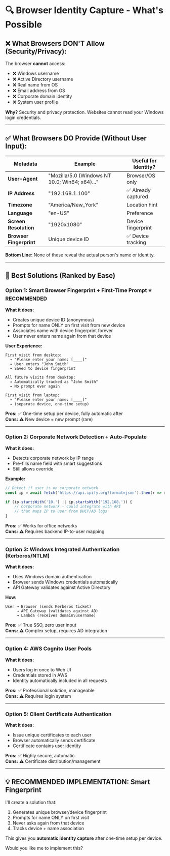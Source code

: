 # 🔍 Browser Identity Capture - What's Possible

## ❌ What Browsers DON'T Allow (Security/Privacy):

The browser **cannot** access:
- ❌ Windows username
- ❌ Active Directory username
- ❌ Real name from OS
- ❌ Email address from OS
- ❌ Corporate domain identity
- ❌ System user profile

**Why?** Security and privacy protection. Websites cannot read your Windows login credentials.

---

## ✅ What Browsers DO Provide (Without User Input):

| Metadata | Example | Useful for Identity? |
|----------|---------|---------------------|
| **User-Agent** | "Mozilla/5.0 (Windows NT 10.0; Win64; x64)..." | Browser/OS only |
| **IP Address** | "192.168.1.100" | ✅ Already captured |
| **Timezone** | "America/New_York" | Location hint |
| **Language** | "en-US" | Preference |
| **Screen Resolution** | "1920x1080" | Device fingerprint |
| **Browser Fingerprint** | Unique device ID | ✅ Device tracking |

**Bottom Line:** None of these reveal the actual person's name or identity.

---

## 🎯 Best Solutions (Ranked by Ease)

### **Option 1: Smart Browser Fingerprint + First-Time Prompt** ⭐ RECOMMENDED
**What it does:**
- Creates unique device ID (anonymous)
- Prompts for name ONLY on first visit from new device
- Associates name with device fingerprint forever
- User never enters name again from that device

**User Experience:**
```
First visit from desktop:
  → "Please enter your name: [____]"
  → User enters "John Smith"
  → Saved to device fingerprint

All future visits from desktop:
  → Automatically tracked as "John Smith"
  → No prompt ever again

First visit from laptop:
  → "Please enter your name: [____]"
  → (separate device, one-time setup)
```

**Pros:** ✅ One-time setup per device, fully automatic after  
**Cons:** ⚠️ New device = new prompt (rare)

---

### **Option 2: Corporate Network Detection + Auto-Populate**
**What it does:**
- Detects corporate network by IP range
- Pre-fills name field with smart suggestions
- Still allows override

**Example:**
```javascript
// Detect if user is on corporate network
const ip = await fetch('https://api.ipify.org?format=json').then(r => r.json());

if (ip.startsWith('10.') || ip.startsWith('192.168.')) {
    // Corporate network - could integrate with API
    // that maps IP to user from DHCP/AD logs
}
```

**Pros:** ✅ Works for office networks  
**Cons:** ⚠️ Requires backend IP-to-user mapping

---

### **Option 3: Windows Integrated Authentication (Kerberos/NTLM)**
**What it does:**
- Uses Windows domain authentication
- Browser sends Windows credentials automatically
- API Gateway validates against Active Directory

**How:**
```
User → Browser (sends Kerberos ticket)
     → API Gateway (validates against AD)
     → Lambda (receives domain\username)
```

**Pros:** ✅ True SSO, zero user input  
**Cons:** ⚠️ Complex setup, requires AD integration

---

### **Option 4: AWS Cognito User Pools**
**What it does:**
- Users log in once to Web UI
- Credentials stored in AWS
- Identity automatically included in all requests

**Pros:** ✅ Professional solution, manageable  
**Cons:** ⚠️ Requires login system

---

### **Option 5: Client Certificate Authentication**
**What it does:**
- Issue unique certificates to each user
- Browser automatically sends certificate
- Certificate contains user identity

**Pros:** ✅ Highly secure, automatic  
**Cons:** ⚠️ Certificate distribution/management

---

## 💡 RECOMMENDED IMPLEMENTATION: Smart Fingerprint

I'll create a solution that:
1. Generates unique browser/device fingerprint
2. Prompts for name ONLY on first visit
3. Never asks again from that device
4. Tracks device + name association

This gives you **automatic identity capture** after one-time setup per device.

Would you like me to implement this?

